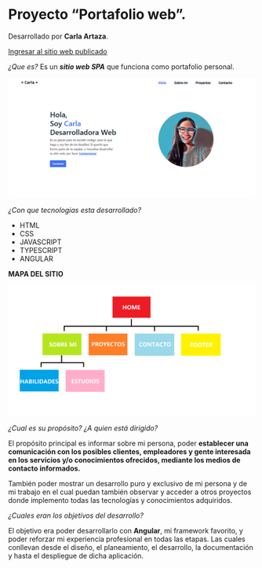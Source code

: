 # Proyecto “Portafolio web”.

Desarrollado por **Carla Artaza**. 

[Ingresar al sitio web publicado ](https://cartaza-dev.github.io/portfolio/)

*¿Que es?* Es un ***sitio web SPA*** que funciona como portafolio personal.

  ![Imagen del sitio](https://github.com/cartaza-dev/portfolio/blob/main/src/assets/imagen_portafolio.png)


*¿Con que tecnologias esta desarrollado?*

- HTML
- CSS
- JAVASCRIPT
- TYPESCRIPT
- ANGULAR

**MAPA DEL SITIO**

 ![Imagen del sitio](https://github.com/cartaza-dev/portfolio/blob/main/src/assets/mapa_del_sitio.png)

 
*¿Cual es su propósito? ¿A quien está dirigido?*

El propósito principal es informar sobre mi persona, poder **establecer una comunicación con los posibles clientes, empleadores y gente interesada en los servicios y/o conocimientos ofrecidos, mediante los medios de contacto informados.**

También poder mostrar un desarrollo puro y exclusivo de mi persona y de mi trabajo en el cual puedan también observar y acceder a otros proyectos donde implemento todas las tecnologías y conocimientos adquiridos.


*¿Cuales eran los objetivos del desarrollo?*

El objetivo era poder desarrollarlo con **Angular**, mi framework favorito, y poder reforzar mi experiencia profesional en todas las etapas. Las cuales conllevan desde el diseño, el planeamiento, el desarrollo, la documentación y hasta el despliegue de dicha aplicación.



